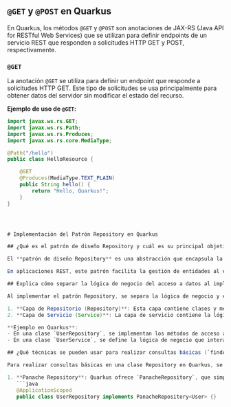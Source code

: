 ## `@GET` y `@POST` en Quarkus

En Quarkus, los métodos `@GET` y `@POST` son anotaciones de JAX-RS (Java API for RESTful Web Services) que se utilizan para definir endpoints de un servicio REST que responden a solicitudes HTTP GET y POST, respectivamente.

### `@GET`

La anotación `@GET` se utiliza para definir un endpoint que responde a solicitudes HTTP GET. Este tipo de solicitudes se usa principalmente para obtener datos del servidor sin modificar el estado del recurso.

**Ejemplo de uso de `@GET`:**

```java
import javax.ws.rs.GET;
import javax.ws.rs.Path;
import javax.ws.rs.Produces;
import javax.ws.rs.core.MediaType;

@Path("/hello")
public class HelloResource {

    @GET
    @Produces(MediaType.TEXT_PLAIN)
    public String hello() {
        return "Hello, Quarkus!";
    }
}




# Implementación del Patrón Repository en Quarkus

## ¿Qué es el patrón de diseño Repository y cuál es su principal objetivo en aplicaciones REST?

El **patrón de diseño Repository** es una abstracción que encapsula la lógica necesaria para acceder y manipular los datos en una aplicación. Su objetivo principal es proporcionar una interfaz entre la aplicación y el sistema de almacenamiento de datos (por ejemplo, bases de datos), de forma que la lógica de acceso a datos esté desacoplada de la lógica de negocio. 

En aplicaciones REST, este patrón facilita la gestión de entidades al encapsular las operaciones CRUD (Crear, Leer, Actualizar, Eliminar) y permite que el código de la aplicación sea más modular y fácil de mantener.

## Explica cómo separar la lógica de negocio del acceso a datos al implementar el patrón Repository

Al implementar el patrón Repository, se separa la lógica de negocio y el acceso a datos creando dos capas distintas:

1. **Capa de Repositorio (Repository)**: Esta capa contiene clases y métodos específicos para interactuar con la base de datos o cualquier otra fuente de datos. Solo realiza operaciones relacionadas con el almacenamiento y recuperación de datos.
2. **Capa de Servicio (Service)**: La capa de servicio contiene la lógica de negocio de la aplicación y se comunica con la capa de repositorio para acceder o manipular los datos. Al centralizar la lógica de negocio en una capa de servicio independiente, el código se vuelve más reutilizable y fácil de probar.

**Ejemplo en Quarkus**:
- En una clase `UserRepository`, se implementan los métodos de acceso a datos (`findAll`, `findById`, etc.).
- En una clase `UserService`, se define la lógica de negocio que interactúa con el repositorio para ejecutar las operaciones deseadas.

## ¿Qué técnicas se pueden usar para realizar consultas básicas (`findAll`, `findById`) en una clase Repository?

Para realizar consultas básicas en una clase Repository en Quarkus, se pueden utilizar las siguientes técnicas:

1. **Panache Repository**: Quarkus ofrece `PanacheRepository`, que simplifica la implementación de repositorios al proporcionar métodos predefinidos como `findAll()` y `findById()`.
   ```java
   @ApplicationScoped
   public class UserRepository implements PanacheRepository<User> {}